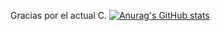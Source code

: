 Gracias por el actual C.
[![Anurag's GitHub stats](https://github-readme-stats.vercel.app/api?username=eacksa95)](https://github.com/anuraghazra/github-readme-stats)
